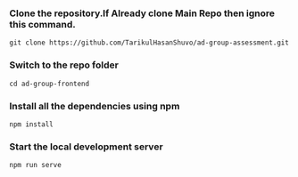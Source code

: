 ### Clone the repository.If Already clone Main Repo then ignore this command.

    git clone https://github.com/TarikulHasanShuvo/ad-group-assessment.git

### Switch to the repo folder

    cd ad-group-frontend

### Install all the dependencies using npm

    npm install

### Start the local development server

    npm run serve